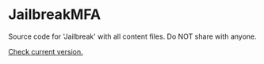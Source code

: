 # JailbreakMFA
Source code for 'Jailbreak' with all content files. Do NOT share with anyone.

[Check current version.](https://pastebin.com/raw/rZhXXiMz)